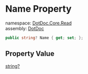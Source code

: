 ﻿# Name Property

namespace: [DotDoc\.Core\.Read](../../DotDoc.Core.Read.md)<br />
assembly: [DotDoc](../../../DotDoc.md)



```csharp
public string? Name { get; set; };
```

## Property Value

[string?](https://docs.microsoft.com/dotnet/api/System.String)

